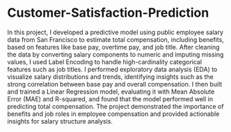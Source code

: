 # Customer-Satisfaction-Prediction

In this project, I developed a predictive model using public employee salary data from San Francisco to estimate total compensation, including benefits, based on features like base pay, overtime pay, and job title. After cleaning the data by converting salary components to numeric and imputing missing values, I used Label Encoding to handle high-cardinality categorical features such as job titles. I performed exploratory data analysis (EDA) to visualize salary distributions and trends, identifying insights such as the strong correlation between base pay and overall compensation. I then built and trained a Linear Regression model, evaluating it with Mean Absolute Error (MAE) and R-squared, and found that the model performed well in predicting total compensation. The project demonstrated the importance of benefits and job roles in employee compensation and provided actionable insights for salary structure analysis.
